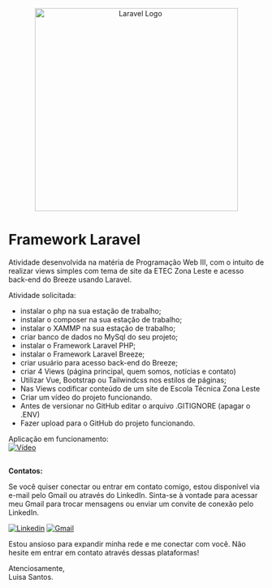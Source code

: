 <p align="center"><a href="https://laravel.com" target="_blank"><img src="https://raw.githubusercontent.com/laravel/art/master/logo-lockup/5%20SVG/2%20CMYK/1%20Full%20Color/laravel-logolockup-cmyk-red.svg" width="400" alt="Laravel Logo"></a></p>


# Framework Laravel 
Atividade desenvolvida na matéria de Programação Web III,  com o intuito de realizar views simples com tema de site da ETEC Zona Leste e acesso back-end do Breeze usando Laravel.

Atividade solicitada:
- instalar o php na sua estação de trabalho;
- instalar o composer na sua estação de trabalho;
- instalar o XAMMP na sua estação de trabalho;
- criar banco de dados no MySql do seu projeto;
- instalar o Framework Laravel  PHP;
- instalar o Framework Laravel Breeze;
- criar usuário para acesso back-end do Breeze;
- criar 4  Views (página principal, quem somos, notícias e contato)
- Utilizar Vue, Bootstrap ou Tailwindcss nos estilos de páginas;
- Nas Views codificar conteúdo de um site de Escola Técnica Zona Leste 
- Criar um vídeo do projeto funcionando. 
- Antes de versionar no GitHub editar o arquivo  .GITIGNORE (apagar o .ENV)
- Fazer upload para o GitHub do projeto funcionando.

Aplicação em funcionamento:<br>
 [![Vídeo](https://img.shields.io/badge/Vídeo-8B0000?style=for-the-badge)](https://drive.google.com/file/d/1sA-O9VzHxlYjraWtIXiN3PVw_LDWb9r9/view?usp=sharing)
 
##
**Contatos:**

Se você quiser conectar ou entrar em contato comigo, estou disponível via e-mail pelo Gmail ou através do LinkedIn. Sinta-se à vontade para acessar meu Gmail para trocar mensagens ou enviar um convite de conexão pelo LinkedIn.

[![Linkedin](https://img.shields.io/badge/LinkedIn-%230077B5?style=for-the-badge&logo=linkedin&logoColor=white)](https://www.linkedin.com/in/luisa-s-823820278/?lipi=urn%3Ali%3Apage%3Ad_flagship3_feed%3BDbTYdw%2FeSpiH%2Bgs%2BIhKEfQ%3D%3D)
[![Gmail](https://img.shields.io/badge/Gmail-D14836?style=for-the-badge&logo=gmail&logoColor=white)](mailto:luisasantossilvaa@gmail.com)

Estou ansioso para expandir minha rede e me conectar com você. Não hesite em entrar em contato através dessas plataformas!

Atenciosamente,<br>
Luisa Santos.
